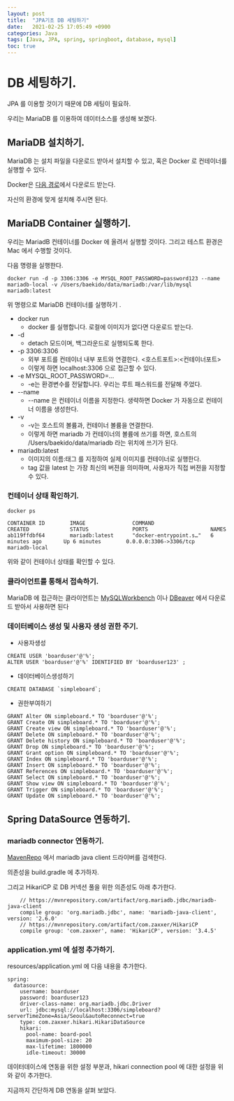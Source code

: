 ```yaml
---
layout: post
title:  "JPA기초 DB 세팅하기"
date:   2021-02-25 17:05:49 +0900
categories: Java
tags: [Java, JPA, spring, springboot, database, mysql]
toc: true
---
```


# DB 세팅하기. 

JPA 를 이용할 것이기 때문에 DB 세팅이 필요하. 

우리는 MariaDB 를 이용하여 데이터소스를 생성해 보겠다. 

## MariaDB 설치하기. 

MariaDB 는 설치 파일을 다운로드 받아서 설치할 수 있고, 혹은 Docker 로 컨테이너를 실행할 수 있다. 

Docker은 [다음 경로](https://docs.docker.com/desktop/)에서 다운로드 받는다.

자신의 환경에 맞게 설치해 주시면 된다.

## MariaDB Container 실행하기. 

우리는 MariadB 컨테이너를 Docker 에 올려서 실행할 것이다. 그리고 테스트 환경은 Mac 에서 수행할 것이다. 

다음 명령을 실행한다. 
 
```
docker run -d -p 3306:3306 -e MYSQL_ROOT_PASSWORD=password123 --name mariadb-local -v /Users/baekido/data/mariadb:/var/lib/mysql mariadb:latest 
``` 

위 명령으로 MariaDB 컨테이너를 실행하기 . 

- docker run
    - docker 를 실행합니다. 로컬에 이미지가 없다면 다운로드 받는다. 
- -d
    - detach 모드이며, 백그라운드로 실행되도록 한다.
- -p 3306:3306
    - 외부 포트를 컨테이너 내부 포트와 연결한다. <호스트포트>:<컨테이너포트> 
    - 이렇게 하면 localhost:3306 으로 접근할 수 있다. 
- -e MYSQL_ROOT_PASSWORD=...
    - -e는 환경변수를 전달합니다. 우리는 루트 패스워드를 전달해 주었다. 
- --name
    - --name 은 컨테이너 이름을 지정한다. 생략하면 Docker 가 자동으로 컨테이너 이름을 생성한다. 
- -v
    - -v는 호스트의 볼륨과, 컨테이너 볼륨을 연결한다. 
    - 이렇게 하면 mariadb 가 컨테이너의 볼륨에 쓰기를 하면, 호스트의 /Users/baekido/data/mariadb 라는 위치에 쓰기가 된다. 
- mariadb:latest
    - 이미지의 이름:태그 를 지정하여 실제 이미지를 컨테이너로 실행한다.
    - tag 값을 latest 는 가장 최신의 버젼을 의미하며, 사용자가 직접 버젼을 지정할 수 있다. 

### 컨테이너 상태 확인하기. 

```
docker ps

CONTAINER ID        IMAGE               COMMAND                  CREATED             STATUS              PORTS                    NAMES
ab119ffdbf64        mariadb:latest      "docker-entrypoint.s…"   6 minutes ago       Up 6 minutes        0.0.0.0:3306->3306/tcp   mariadb-local

```

위와 같이 컨테이너 상태를 확인할 수 있다.

### 클라이언트를 통해서 접속하기. 

MariaDB 에 접근하는 클라이언트는 [MySQLWorkbench](https://dev.mysql.com/downloads/workbench/) 이나 [DBeaver](https://dbeaver.io/download/) 에서 다운로드 받아서 사용하면 된다

### 데이터베이스 생성 및 사용자 생성 권한 주기. 

- 사용자생성
```
CREATE USER 'boarduser'@'%';
ALTER USER 'boarduser'@'%' IDENTIFIED BY 'boarduser123' ;
```

- 데이터베이스생성하기
```
CREATE DATABASE `simpleboard`;
```

- 권한부여하기 
```
GRANT Alter ON simpleboard.* TO 'boarduser'@'%';
GRANT Create ON simpleboard.* TO 'boarduser'@'%';
GRANT Create view ON simpleboard.* TO 'boarduser'@'%';
GRANT Delete ON simpleboard.* TO 'boarduser'@'%';
GRANT Delete history ON simpleboard.* TO 'boarduser'@'%';
GRANT Drop ON simpleboard.* TO 'boarduser'@'%';
GRANT Grant option ON simpleboard.* TO 'boarduser'@'%';
GRANT Index ON simpleboard.* TO 'boarduser'@'%';
GRANT Insert ON simpleboard.* TO 'boarduser'@'%';
GRANT References ON simpleboard.* TO 'boarduser'@'%';
GRANT Select ON simpleboard.* TO 'boarduser'@'%';
GRANT Show view ON simpleboard.* TO 'boarduser'@'%';
GRANT Trigger ON simpleboard.* TO 'boarduser'@'%';
GRANT Update ON simpleboard.* TO 'boarduser'@'%';
```

## Spring DataSource 연동하기. 

### mariadb connector 연동하기. 

[MavenRepo](https://mvnrepository.com/artifact/org.mariadb.jdbc/mariadb-java-client/2.6.0) 에서 mariadb java client 드라이버를 검색한다.

의존성을 build.gradle 에 추가하자.

그리고 HikariCP 로 DB 커넥션 풀을 위한 의존성도 아래 추가한다. 

```
	// https://mvnrepository.com/artifact/org.mariadb.jdbc/mariadb-java-client
	compile group: 'org.mariadb.jdbc', name: 'mariadb-java-client', version: '2.6.0'
	// https://mvnrepository.com/artifact/com.zaxxer/HikariCP
	compile group: 'com.zaxxer', name: 'HikariCP', version: '3.4.5'
``` 

### application.yml 에 설정 추가하기. 

resources/application.yml 에 다음 내용을 추가한다. 

```
spring:
  datasource:
    username: boarduser
    password: boarduser123
    driver-class-name: org.mariadb.jdbc.Driver
    url: jdbc:mysql://localhost:3306/simpleboard?serverTimeZone=Asia/Seoul&autoReconnect=true
    type: com.zaxxer.hikari.HikariDataSource
    hikari:
      pool-name: board-pool
      maximum-pool-size: 20
      max-lifetime: 1800000
      idle-timeout: 30000
```

데이터데이스에 연동을 위한 설정 부분과, hikari connection pool 에 대한 설정을 위와 같이 추가한다. 

지금까지 간단하게 DB 연동을 살펴 보았다.

